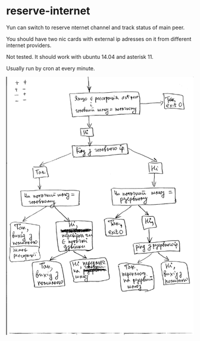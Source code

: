 # reserve-internet

Yun can switch to reserve nternet channel and track status of main peer.

You should have two nic cards with external ip adresses on it from different internet providers.

Not tested. It should work with ubuntu 14.04 and asterisk 11.

Usually run by cron at every minute.

![reserve-internet](https://github.com/msergiy87/reserve-internet/blob/master/asterisk_po_script.jpg)
